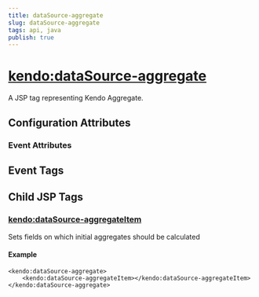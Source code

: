```yaml
---
title: dataSource-aggregate
slug: dataSource-aggregate
tags: api, java
publish: true
---
```


# <kendo:dataSource-aggregate>
A JSP tag representing Kendo Aggregate.

## Configuration Attributes


### Event Attributes

## Event Tags
 

## Child JSP Tags

### [<kendo:dataSource-aggregateItem>](/api/wrappers/jsp/datasource/aggregateitem)

Sets fields on which initial aggregates should be calculated

#### Example

    <kendo:dataSource-aggregate>
        <kendo:dataSource-aggregateItem></kendo:dataSource-aggregateItem>
    </kendo:dataSource-aggregate>
 
